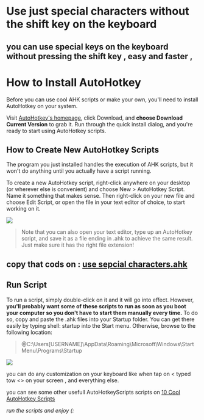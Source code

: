 # Use just special characters without the shift key on the keyboard
## you can use special keys on the keyboard without pressing the shift key , easy and faster ,
# How to Install AutoHotkey

Before you can use cool AHK scripts or make your own, you'll need to install AutoHotkey on your system.

Visit [AutoHotkey's homepage](https://www.autohotkey.com/), click Download, and **choose Download Current Version** to grab it. Run through the quick install dialog, and you're ready to start using AutoHotkey scripts.

## How to Create New AutoHotkey Scripts

The program you just installed handles the execution of AHK scripts, but it won't do anything until you actually have a script running.

To create a new AutoHotkey script, right-click anywhere on your desktop (or wherever else is convenient) and choose New > AutoHotkey Script. Name it something that makes sense. Then right-click on your new file and choose Edit Script, or open the file in your text editor of choice, to start working on it.



![](https://static1.makeuseofimages.com/wordpress/wp-content/uploads/2021/01/New-AutoHotkey-Script.png?q=50&fit=crop&w=1500&dpr=1.5)

>Note that you can also open your text editor, type up an AutoHotkey script, and save it as a file ending in .ahk to achieve the same result. Just make sure it has the right file extension!

## **copy that cods on : [use sepcial characters.ahk](https://github.com/Masoud2025/Use-just-special-characters-without-shift-key-on-keyboard/blob/main/use%20sepcial%20characters.ahk)**


## Run Script

To run a script, simply double-click on it and it will go into effect. However, **you'll probably want some of these scripts to run as soon as you boot your computer so you don't have to start them manually every time.**
To do so, copy and paste the .ahk files into your Startup folder. You can get there easily by typing shell: startup into the Start menu. Otherwise, browse to the following location:

>@C:\Users\[USERNAME]\AppData\Roaming\Microsoft\Windows\Start Menu\Programs\Startup

![](https://static1.makeuseofimages.com/wordpress/wp-content/uploads/2021/01/AutoHotkey-Script-Startup-Windows.png?q=50&fit=crop&w=1500&dpr=1.5)



you can do any customization on your keyboard  like when tap on < typed tow <> on your screen , 
and everything else.

you can see some other usefull AutoHotkeyScripts scripts on [10 Cool AutoHotkey Scripts ](https://www.makeuseof.com/tag/10-cool-autohotkey-scripts-make/)

_run the scripts and enjoy (:_
